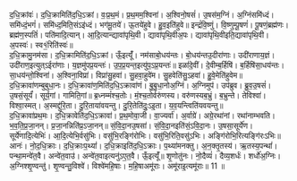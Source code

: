 

  
द॒धि॒क्रांवः॑। द॒धि॒क्रामिति॑द॒धि॒ऽक्रां। वः॒प्र॒थ॒मं। प्र॒थ॒मम॒श्विना॑। अ॒श्विनो॒षसं॑। उ॒षस॑म॒ग्निं। अ॒ग्निंसमि॑ध्दं। समि॑ध्दं॒भगं॑। समि॑ध्द॒मिति॒संऽइ॑ध्दं। भग॑मू॒तये॑। ऊ॒तये॑हुवे। हु॒व॒इति॑हुवे॥ इन्द्रं॑वि॒ष्णुं। वि॒ष्णुम्पू॒षणं॑। पू॒षणं॒ब्रह्म॑णः। ब्रह्म॑ण॒स्पतिं॑। पति॑मादि॒त्यान्। आ॒दि॒त्यान्द्यावा॑पृथि॒वी। द्यावा॑पृथि॒वीअ॒पः। द्यावा॑पृथि॒वीइति॒द्यावा॑पृथि॒वी। अ॒पस्वः॑। स्व१॒॑रिति॑स्वः॑॥  
द॒धि॒क्रामु॒नम॑सा। द॒धि॒क्रामिति॑द॒धि॒ऽक्रां। ऊँ॒इत्यूँ॑। नम॑साबो॒धय॑न्तः। बो॒धय॑न्तउ॒दीरा॑णाः। उदी॑राणाय॒ज्ञं। उदी॑राण॒इत्युत्ऽईरा॑णाः। य॒ज्ञमु॑पप्र॒यन्तः॑। उ॒प॒प्र॒यन्त॒इत्यु॑प॒ऽप्र॒यन्तः॑॥ इळां॑दे॒वीं। दे॒वीम्ब॒र्हिषि॑। ब॒र्हिषि॑सा॒धय॑न्तः। सा॒धय॑न्तो॒श्विना॑। अ॒श्विना॒विप्रा॑। विप्रा॑सु॒हवा॑। सु॒हवा॒हुवे॑म। सु॒हवेति॑सु॒ऽहवा॑। हु॒वे॒मेति॑हुवेम॥  
द॒धि॒क्रावा॑णम्बुबुधा॒नः। द॒धि॒क्रावा॑ण॒मिति॑द॒धि॒ऽक्रावा॑णं। बु॒बु॒धा॒नोअ॒ग्निं। अ॒ग्निमुप॑। उप॑ब्रुव। ब्रु॒व॒उ॒षसं॑। उ॒षसं॒सूर्यं॑। सूर्य॒गां। गामिति॒गां॥ ब्र॒ध्नम्मं॑श्च॒तोः। मं॒श्च॒तोर्वरु॑णस्य। वरु॑णस्यब॒भ्रुं। ब॒भ्रुन्ते। तेविश्वा॑। विश्वा॒स्मत्। अ॒स्मद्दु॑रि॒ता। दु॒रि॒ताया॑वयन्तु। दु॒रि॒तेति॑दुः॒ऽइ॒ता। य॒व॒यन्त्विति॑यवयन्तु॥  
द॒धि॒क्रावा॑प्रथ॒मः। द॒धि॒क्रावेति॑द॒धि॒ऽक्रावा॑। प्र॒थ॒मोवा॒जी। वा॒ज्यर्वा॑। अ॒र्वाग्रे॑। अग्रे॒रथा॑नां। रथा॑नाम्भवति। भ॒व॒ति॒प्र॒जा॒नन्। प्र॒जा॒नन्निति॑प्र॒ऽजा॒नन्॥ सं॒वि॒दा॒नउ॒षसा॑। सं॒वि॒दा॒नइति॑सं॒ऽवि॒दा॒नः। उ॒षसा॒सूर्ये॑ण। सूर्ये॑णादि॒त्येभिः॑। आ॒दि॒त्येभि॒र्वसु॑भिः। वसु॑भि॒रङ्गि॑रोभिः। वसु॑भि॒रिति॒वसु॑ऽभिः। अङ्गि॑रोभि॒रित्यङ्गि॑रःऽभिः॥  
आनः॑। नो॒द॒धि॒क्राः। द॒धि॒क्राःप॒थ्यां॑। द॒धि॒क्राइति॑द॒धि॒ऽक्राः। प॒थ्या॑मनक्तु। अ॒न॒क्तृ॒तस्य॑। ऋ॒तस्य॒पन्थां॑। पन्था॒मन्वे॑त॒वै। अन्वे॑त॒वाउ॑। अन्वे॑त॒वाइत्यनु॑ऽए॒त॒वै। ऊँ॒इत्यूँ॑॥ शृ॒णोतु॑नः। नो॒दैव्यं॑। दैव्य॒शर्धः॑। शर्धो॑अ॒ग्निः। अ॒ग्निश्शृ॒ण्वन्तु॑। शृ॒ण्वन्तु॒विश्वे॑। विश्वे॑महि॒षाः। म॒हि॒षाअमू॑राः। अमू॑राइ॒त्यमू॑राः॥ 11 ॥  
